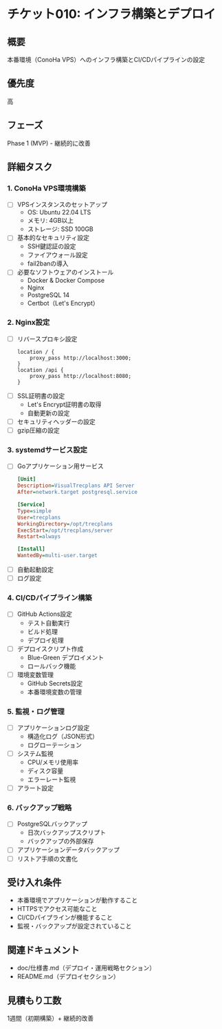 # チケット010: インフラ構築とデプロイ

## 概要
本番環境（ConoHa VPS）へのインフラ構築とCI/CDパイプラインの設定

## 優先度
高

## フェーズ
Phase 1 (MVP) - 継続的に改善

## 詳細タスク

### 1. ConoHa VPS環境構築
- [ ] VPSインスタンスのセットアップ
  - OS: Ubuntu 22.04 LTS
  - メモリ: 4GB以上
  - ストレージ: SSD 100GB
- [ ] 基本的なセキュリティ設定
  - SSH鍵認証の設定
  - ファイアウォール設定
  - fail2banの導入
- [ ] 必要なソフトウェアのインストール
  - Docker & Docker Compose
  - Nginx
  - PostgreSQL 14
  - Certbot（Let's Encrypt）

### 2. Nginx設定
- [ ] リバースプロキシ設定
  ```nginx
  location / {
      proxy_pass http://localhost:3000;
  }
  location /api {
      proxy_pass http://localhost:8080;
  }
  ```
- [ ] SSL証明書の設定
  - Let's Encrypt証明書の取得
  - 自動更新の設定
- [ ] セキュリティヘッダーの設定
- [ ] gzip圧縮の設定

### 3. systemdサービス設定
- [ ] Goアプリケーション用サービス
  ```ini
  [Unit]
  Description=VisualTrecplans API Server
  After=network.target postgresql.service

  [Service]
  Type=simple
  User=trecplans
  WorkingDirectory=/opt/trecplans
  ExecStart=/opt/trecplans/server
  Restart=always
  
  [Install]
  WantedBy=multi-user.target
  ```
- [ ] 自動起動設定
- [ ] ログ設定

### 4. CI/CDパイプライン構築
- [ ] GitHub Actions設定
  - テスト自動実行
  - ビルド処理
  - デプロイ処理
- [ ] デプロイスクリプト作成
  - Blue-Green デプロイメント
  - ロールバック機能
- [ ] 環境変数管理
  - GitHub Secrets設定
  - 本番環境変数の管理

### 5. 監視・ログ管理
- [ ] アプリケーションログ設定
  - 構造化ログ（JSON形式）
  - ログローテーション
- [ ] システム監視
  - CPU/メモリ使用率
  - ディスク容量
  - エラーレート監視
- [ ] アラート設定

### 6. バックアップ戦略
- [ ] PostgreSQLバックアップ
  - 日次バックアップスクリプト
  - バックアップの外部保存
- [ ] アプリケーションデータバックアップ
- [ ] リストア手順の文書化

## 受け入れ条件
- 本番環境でアプリケーションが動作すること
- HTTPSでアクセス可能なこと
- CI/CDパイプラインが機能すること
- 監視・バックアップが設定されていること

## 関連ドキュメント
- doc/仕様書.md（デプロイ・運用戦略セクション）
- README.md（デプロイセクション）

## 見積もり工数
1週間（初期構築）+ 継続的改善